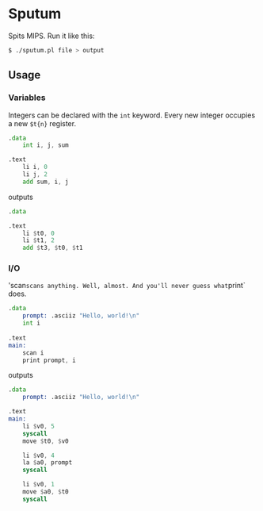 # Sputum
Spits MIPS. Run it like this:

```bash
$ ./sputum.pl file > output
```


## Usage

### Variables

Integers can be declared with the `int` keyword. Every new integer occupies a new `$t{n}` register.

```asm
.data
	int i, j, sum

.text
	li i, 0
	li j, 2
	add sum, i, j
```
outputs
```asm
.data

.text
	li $t0, 0
	li $t1, 2
	add $t3, $t0, $t1
```
### I/O

'scan` scans anything. Well, almost. And you'll never guess what `print` does.

```asm
.data
	prompt: .asciiz "Hello, world!\n"
	int i
	
.text
main:
	scan i
	print prompt, i
```
outputs
```asm
.data
	prompt: .asciiz "Hello, world!\n"

.text
main:
	li $v0, 5
	syscall
	move $t0, $v0

	li $v0, 4
	la $a0, prompt
	syscall

	li $v0, 1
	move $a0, $t0
	syscall
```
